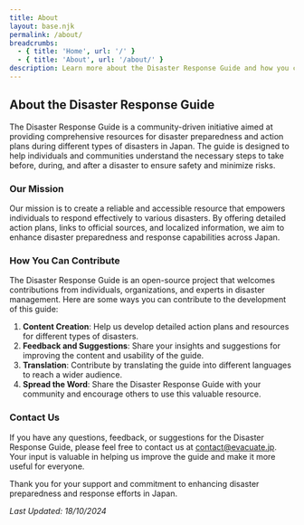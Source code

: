 ```yaml
---
title: About
layout: base.njk
permalink: /about/
breadcrumbs:
  - { title: 'Home', url: '/' }
  - { title: 'About', url: '/about/' }
description: Learn more about the Disaster Response Guide and how you can contribute to its development.
---
```


## About the Disaster Response Guide

The Disaster Response Guide is a community-driven initiative aimed at providing comprehensive resources for disaster preparedness and action plans during different types of disasters in Japan. The guide is designed to help individuals and communities understand the necessary steps to take before, during, and after a disaster to ensure safety and minimize risks.

### Our Mission

Our mission is to create a reliable and accessible resource that empowers individuals to respond effectively to various disasters. By offering detailed action plans, links to official sources, and localized information, we aim to enhance disaster preparedness and response capabilities across Japan.

### How You Can Contribute

The Disaster Response Guide is an open-source project that welcomes contributions from individuals, organizations, and experts in disaster management. Here are some ways you can contribute to the development of this guide:

1. **Content Creation**: Help us develop detailed action plans and resources for different types of disasters.
2. **Feedback and Suggestions**: Share your insights and suggestions for improving the content and usability of the guide.
3. **Translation**: Contribute by translating the guide into different languages to reach a wider audience.
4. **Spread the Word**: Share the Disaster Response Guide with your community and encourage others to use this valuable resource.

### Contact Us

If you have any questions, feedback, or suggestions for the Disaster Response Guide, please feel free to contact us at [contact@evacuate.jp](mailto:contact@evacuate.jp). Your input is valuable in helping us improve the guide and make it more useful for everyone.

Thank you for your support and commitment to enhancing disaster preparedness and response efforts in Japan.

_Last Updated: 18/10/2024_
